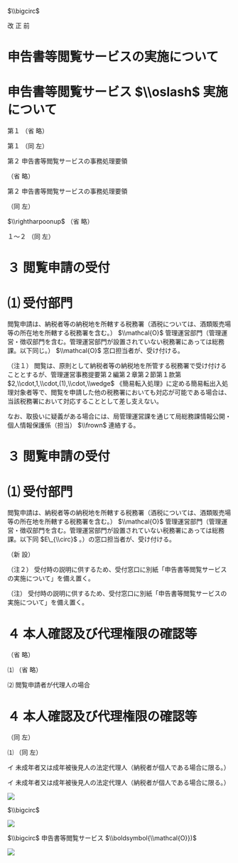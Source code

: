 $\\bigcirc$

改 正 前

# 申告書等閲覧サービスの実施について

# 申告書等閲覧サービス $\\oslash$ 実施について

第１ （省 略）

第１ （同 左）

第２ 申告書等閲覧サービスの事務処理要領

（省 略）

第２ 申告書等閲覧サービスの事務処理要領

（同 左）

$\\rightharpoonup$ （省 略）

１～２ （同 左）

# ３ 閲覧申請の受付

# ⑴ 受付部門

閲覧申請は、納税者等の納税地を所轄する税務署（酒税については、酒類販売場等の所在地を所轄する税務署を含む。） $\\mathcal{O}$ 管理運営部門（管理運営・徴収部門を含む。管理運営部門が設置されていない税務署にあっては総務課。以下同じ。） $\\mathcal{O}$ 窓口担当者が、受け付ける。

（注１） 閲覧は、原則として納税者等の納税地を所管する税務署で受け付けることとするが、管理運営事務提要第２編第２章第２節第１款第 $2,\\cdot,1,\\cdot,(1),\\cdot,\\wedge$ 《簡易転入処理》に定める簡易転出入処理対象者等で、閲覧を申請した他の税務署においても対応が可能である場合は、当該税務署において対応することとして差し支えない。

なお、取扱いに疑義がある場合には、局管理運営課を通じて局総務課情報公開・個人情報保護係（担当） $\\frown$ 連絡する。

# ３ 閲覧申請の受付

# ⑴ 受付部門

閲覧申請は、納税者等の納税地を所轄する税務署（酒税については、酒類販売場等の所在地を所轄する税務署を含む。） $\\mathcal{O}$ 管理運営部門（管理運営・徴収部門を含む。管理運営部門が設置されていない税務署にあっては総務課。以下同 $E\_{\\circ}$ 。）の窓口担当者が、受け付ける。

（新 設）

（注２） 受付時の説明に供するため、受付窓口に別紙「申告書等閲覧サービスの実施について」を備え置く。

（注） 受付時の説明に供するため、受付窓口に別紙「申告書等閲覧サービスの実施について」を備え置く。

# ４ 本人確認及び代理権限の確認等

（省 略）

⑴ （省 略）

⑵ 閲覧申請者が代理人の場合

# ４ 本人確認及び代理権限の確認等

（同 左）

⑴ （同 左）

イ 未成年者又は成年被後見人の法定代理人（納税者が個人である場合に限る。）

イ 未成年者又は成年被後見人の法定代理人（納税者が個人である場合に限る。）

![](https://www.nta.go.jp/tmp/48cdbf29-8cfd-427a-a822-0420aa57a3eb/images/779f1afbfd4a3ba50359be40a853a3495a1b605e2bffa2624f287c1e16e596de.jpg)

$\\bigcirc$

![](https://www.nta.go.jp/tmp/48cdbf29-8cfd-427a-a822-0420aa57a3eb/images/7ace7f01de732136c0f878bb1d54602289fdb35e62a7097acea794dd00761ff9.jpg)

$\\bigcirc$ 申告書等閲覧サービス $\\boldsymbol{\\mathcal{O}})$

![](https://www.nta.go.jp/tmp/48cdbf29-8cfd-427a-a822-0420aa57a3eb/images/09d41980a2b4b0532a85f029985181711e86cc5f65d61bee7d62496f196f1a81.jpg)